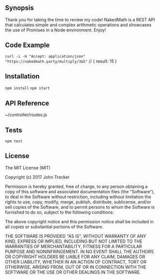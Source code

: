 ## Synopsis

Thank you for taking the time to review my code! NakedMath is a REST API that calculates simple and complex arithmetic operations and showcases the use of Promises in a Node environment. Enjoy!

## Code Example

`curl -i -H "Accept: application/json" "https://nakedmath.party/multiply/3&5"`
// { result: 15 }

## Installation

`npm install`
`npm start`

## API Reference

~/controller/routes.js

## Tests

`npm test`

## License

The MIT License (MIT)

Copyright (c) 2017 John Trecker

Permission is hereby granted, free of charge, to any person obtaining a copy of this software and associated documentation files (the "Software"), to deal in the Software without restriction, including without limitation the rights to use, copy, modify, merge, publish, distribute, sublicense, and/or sell copies of the Software, and to permit persons to whom the Software is furnished to do so, subject to the following conditions:

The above copyright notice and this permission notice shall be included in all copies or substantial portions of the Software.

THE SOFTWARE IS PROVIDED "AS IS", WITHOUT WARRANTY OF ANY KIND, EXPRESS OR IMPLIED, INCLUDING BUT NOT LIMITED TO THE WARRANTIES OF MERCHANTABILITY, FITNESS FOR A PARTICULAR PURPOSE AND NONINFRINGEMENT. IN NO EVENT SHALL THE AUTHORS OR COPYRIGHT HOLDERS BE LIABLE FOR ANY CLAIM, DAMAGES OR OTHER LIABILITY, WHETHER IN AN ACTION OF CONTRACT, TORT OR OTHERWISE, ARISING FROM, OUT OF OR IN CONNECTION WITH THE SOFTWARE OR THE USE OR OTHER DEALINGS IN THE SOFTWARE.
